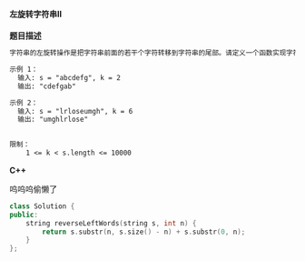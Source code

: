 <!-- Tag: 链表 -->

#### 左旋转字符串II

**题目描述**

```tex
字符串的左旋转操作是把字符串前面的若干个字符转移到字符串的尾部。请定义一个函数实现字符串左旋转操作的功能。比如，输入字符串"abcdefg"和数字2，该函数将返回左旋转两位得到的结果"cdefgab"。

示例 1：
  输入: s = "abcdefg", k = 2
  输出: "cdefgab"

示例 2：
  输入: s = "lrloseumgh", k = 6
  输出: "umghlrlose"
 

限制：
	1 <= k < s.length <= 10000
```

**C++**

呜呜呜偷懒了

```c++
class Solution {
public:
    string reverseLeftWords(string s, int n) {
        return s.substr(n, s.size() - n) + s.substr(0, n);
    }
};
```